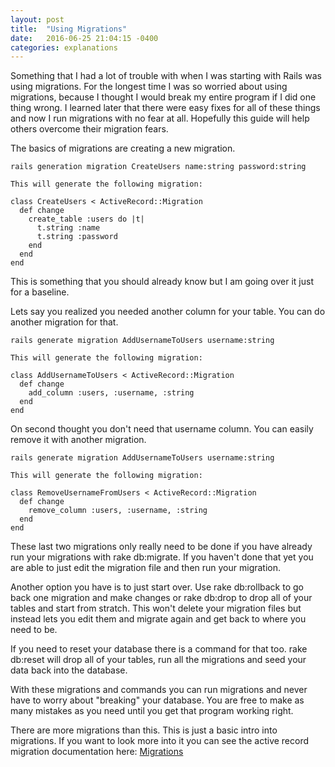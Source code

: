 ```yaml
---
layout: post
title:  "Using Migrations"
date:   2016-06-25 21:04:15 -0400
categories: explanations
---
```


<p>Something that I had a lot of trouble with when I was starting with Rails was using migrations. For the longest time I was so worried about using migrations, because I thought I would break my entire program if I did one thing wrong. I learned later that there were easy fixes for all of these things and now I run migrations with no fear at all. Hopefully this guide will help others overcome their migration fears.</p>

<p>The basics of migrations are creating a new migration.</p>

    rails generation migration CreateUsers name:string password:string

    This will generate the following migration:

    class CreateUsers < ActiveRecord::Migration
      def change
        create_table :users do |t|
          t.string :name
          t.string :password
        end
      end
    end

<p>This is something that you should already know but I am going over it just for a baseline.</p>
<p>Lets say you realized you needed another column for your table. You can do another migration for that.</p>

    rails generate migration AddUsernameToUsers username:string

    This will generate the following migration:

    class AddUsernameToUsers < ActiveRecord::Migration
      def change
        add_column :users, :username, :string
      end
    end

<p>On second thought you don't need that username column. You can easily remove it with another migration.</p>

    rails generate migration AddUsernameToUsers username:string

    This will generate the following migration:
    
    class RemoveUsernameFromUsers < ActiveRecord::Migration
      def change
        remove_column :users, :username, :string
      end
    end

<p>These last two migrations only really need to be done if you have already run your migrations with rake db:migrate. If you haven't done that yet you are able to just edit the migration file and then run your migration.</p>

<p>Another option you have is to just start over. Use rake db:rollback to go back one migration and make changes or rake db:drop to drop all of your tables and start from stratch. This won't delete your migration files but instead lets you edit them and migrate again and get back to where you need to be.</p>

<p>If you need to reset your database there is a command for that too. rake db:reset will drop all of your tables, run all the migrations and seed your data back into the database.</p>

<p>With these migrations and commands you can run migrations and never have to worry about "breaking" your database. You are free to make as many mistakes as you need until you get that program working right.</p>

<p>There are more migrations than this. This is just a basic intro into migrations. If you want to look more into it you can see the active record migration documentation here: <a href="http://edgeguides.rubyonrails.org/active_record_migrations.html">Migrations</a></p>
